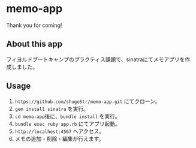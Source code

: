 # memo-app
Thank you for coming!

## About this app
フィヨルドブートキャンプのプラクティス課題で、sinatraにてメモアプリを作成しました。

## Usage
1. ```https://github.com/shugoStr/memo-app.git``` にてクローン。
2. ```gem install sinatra``` を実行。
3. ```cd memo-app```後に、```bundle install``` を実行。
4. ```bundle exec ruby app.rb``` にてアプリ起動。
5. ```http://localhost:4567``` へアクセス。
6. メモの追加・削除・編集が行えます。
